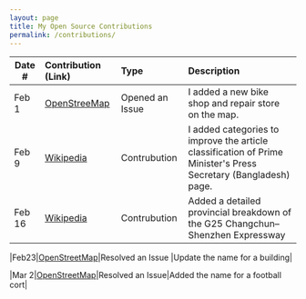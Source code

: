 ```yaml
---
layout: page
title: My Open Source Contributions
permalink: /contributions/
---
```


<!--
Type of the contribution should be "Wikipedia edit", "OpenStreet Map feature", "Documentation", "Course website", "Blog",
"Browser Add-on", etc.

The description should include a brief summary of what you did.

The link should bring us to a public page that shows your contribution. 

Replace the first row with your own contribution. 

-->





| Date #       | Contribution (Link)  | Type  | Description |
|---|:---|:---|:---|
| Feb 1   | [OpenStreeMap](https://www.openstreetmap.org/note/4610491)    | Opened an Issue    |   I added a new bike shop and repair store on the map.    |
|Feb 9     |   [Wikipedia](https://en.wikipedia.org/wiki/Special:Contributions/Harry-Yang040518)   | Contrubution | I added categories to improve the article classification of Prime Minister's Press Secretary (Bangladesh) page.  |  
|Feb 16     |  [Wikipedia](https://en.wikipedia.org/wiki/Special:Contributions/Harry-Yang040518) | Contrubution    | Added a detailed provincial breakdown of the G25 Changchun–Shenzhen Expressway |  

|Feb23|[OpenStreetMap](https://www.openstreetmap.org/note/4481417#map=18/39.987380/116.399438&layers=N)|Resolved  an Issue |Update the name for a building|

|Mar 2|[OpenStreetMap](https://www.openstreetmap.org/note/4500592#map=17/39.971241/116.309938&layers=N)|Resolved  an Issue|Added the name for a football cort|